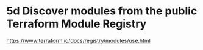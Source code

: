 # 5d Discover modules from the public Terraform Module Registry

https://www.terraform.io/docs/registry/modules/use.html